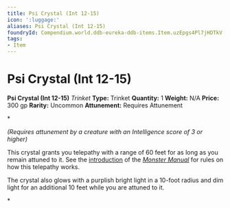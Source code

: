 ```yaml
---
title: Psi Crystal (Int 12-15)
icon: ':luggage:'
aliases: Psi Crystal (Int 12-15)
foundryId: Compendium.world.ddb-eureka-ddb-items.Item.uzEpgs4Pl7jHDTkV
tags:
- Item
---
```


# Psi Crystal (Int 12-15)

**Psi Crystal (Int 12-15)**
_Trinket_
**Type:** Trinket
**Quantity:** 1
**Weight:** N/A
**Price:** 300 gp
**Rarity:** Uncommon
**Attunement:** Requires Attunement

*<div class="item-attunement"><i>(Requires attunement by a creature with an Intelligence score of 3 or higher)</i><p>This crystal grants you telepathy with a range of 60 feet for as long as you remain attuned to it. See the <a href="https://www.dndbeyond.com/sources/mm/introduction#Telepathy">introduction</a> of the <a href="https://www.dndbeyond.com/sources/mm">*Monster Manual*</a> for rules on how this telepathy works.

The crystal also glows with a purplish bright light in a 10-foot radius and dim light for an additional 10 feet while you are attuned to it.</p>*